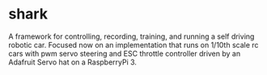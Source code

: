 # shark
A framework for controlling, recording, training, and running a self driving robotic car. Focused now on an implementation that runs on 1/10th scale rc cars with pwm servo steering and ESC throttle controller driven by an Adafruit Servo hat on a RaspberryPi 3.
